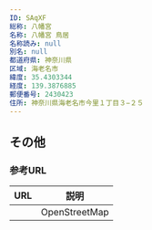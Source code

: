 ```yaml
---
ID: SAqXF
総称: 八幡宮
名称: 八幡宮 鳥居
名称読み: null
別名: null
都道府県: 神奈川県
区域: 海老名市
緯度: 35.4303344
経度: 139.3876885
郵便番号: 2430423
住所: 神奈川県海老名市今里１丁目３−２５
---
```


## その他

### 参考URL

| URL | 説明          |
| --- | ------------- |
|     | OpenStreetMap |
